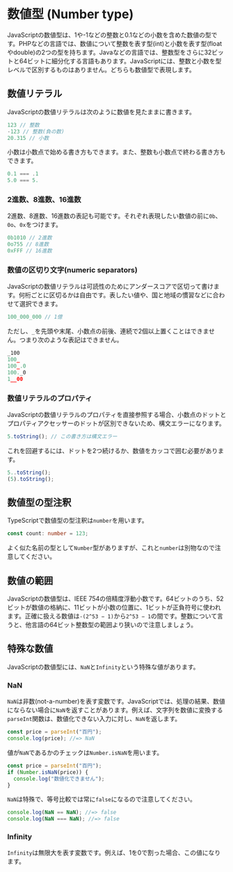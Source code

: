 # 数値型 \(Number type\)

JavaScriptの数値型は、1や-1などの整数と0.1などの小数を含めた数値の型です。PHPなどの言語では、数値について整数を表す型\(int\)と小数を表す型\(floatやdouble\)の2つの型を持ちます。Javaなどの言語では、整数型をさらに32ビットと64ビットに細分化する言語もあります。JavaScriptには、整数と小数を型レベルで区別するものはありません。どちらも数値型で表現します。

## 数値リテラル

JavaScriptの数値リテラルは次のように数値を見たままに書きます。

```javascript
123 // 整数
-123 // 整数(負の数)
20.315 // 小数
```

小数は小数点で始める書き方もできます。また、整数も小数点で終わる書き方もできます。

```javascript
0.1 === .1
5.0 === 5.
```

### 2進数、8進数、16進数

2進数、8進数、16進数の表記も可能です。それぞれ表現したい数値の前に`0b`、`0o`、`0x`をつけます。

```typescript
0b1010 // 2進数
0o755 // 8進数
0xFFF // 16進数
```

### 数値の区切り文字\(numeric separators\)

JavaScriptの数値リテラルは可読性のためにアンダースコアで区切って書けます。何桁ごとに区切るかは自由です。表したい値や、国と地域の慣習などに合わせて選択できます。

```javascript
100_000_000 // 1億
```

ただし、`_`を先頭や末尾、小数点の前後、連続で2個以上置くことはできません。つまり次のような表記はできません。

```typescript
_100
100_
100_.0
100._0
1__00
```

### 数値リテラルのプロパティ

JavaScriptの数値リテラルのプロパティを直接参照する場合、小数点のドットとプロパティアクセッサーのドットが区別できないため、構文エラーになります。

```typescript
5.toString(); // この書き方は構文エラー
```

これを回避するには、ドットを2つ続けるか、数値をカッコで囲む必要があります。

```javascript
5..toString();
(5).toString();
```

## 数値型の型注釈

TypeScriptで数値型の型注釈は`number`を用います。

```typescript
const count: number = 123;
```

よく似た名前の型として`Number`型がありますが、これと`number`は別物なので注意してください。

## 数値の範囲

JavaScriptの数値型は、IEEE 754の倍精度浮動小数です。64ビットのうち、52ビットが数値の格納に、11ビットが小数の位置に、1ビットが正負符号に使われます。正確に扱える数値は`-(2^53 − 1)`から`2^53 − 1`の間です。整数について言うと、他言語の64ビット整数型の範囲より狭いので注意しましょう。

## 特殊な数値

JavaScriptの数値型には、`NaN`と`Infinity`という特殊な値があります。

### NaN

`NaN`は非数\(not-a-number\)を表す変数です。JavaScriptでは、処理の結果、数値にならない場合に`NaN`を返すことがあります。例えば、文字列を数値に変換する`parseInt`関数は、数値化できない入力に対し、`NaN`を返します。

```javascript
const price = parseInt("百円");
console.log(price); //=> NaN
```

値が`NaN`であるかのチェックは`Number.isNaN`を用います。

```javascript
const price = parseInt("百円");
if (Number.isNaN(price)) {
  console.log("数値化できません");
}
```

`NaN`は特殊で、等号比較では常に`false`になるので注意してください。

```javascript
console.log(NaN == NaN); //=> false
console.log(NaN === NaN); //=> false
```

### Infinity

`Infinity`は無限大を表す変数です。例えば、1を0で割った場合、この値になります。

